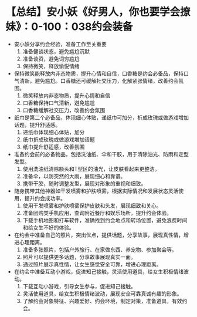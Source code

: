 # 【总结】安小妖《好男人，你也要学会撩妹》：0-100：038约会装备

-   安小妖分享约会经验，准备工作至关重要
    1.  准备健谈状态，避免尴尬沉默
    2.  准备谈资，避免词穷尴尬
    3.  保持微笑，释放愉悦情绪
-   保持微笑能释放内非态物质，提升心情和自信，口香糖是约会必备品，保持口气清新，避免尴尬。口香糖还可缓解社交压力，化解紧张情绪，改善约会氛围。
    1.  微笑释放内非态物质，提升心情和自信
    2.  口香糖保持口气清新，避免尴尬
    3.  口香糖缓解社交压力，改善约会氛围
-   纸巾是第二个必备品，体现细心体贴，递纸巾可加分，折成玫瑰或做游戏增加话题，提升舒适感。
    1.  递纸巾体现细心体贴，加分
    2.  纸巾折成玫瑰或做游戏增加话题
    3.  纸巾提升舒适感，改善氛围
-   准备约会前的必备物品，包括洗油纸、伞和干胶，用于清除油光、防雨和定型发型。
    1.  使用洗油纸清除额头和T型区的油光，让皮肤看起来更整洁。
    2.  准备伞，以防突然的大雨，展现细心和靠谱。
    3.  携带干胶，随时调整发型，展现对形象的重视和细致。
-   随身携带其他神器如干发喷雾和护肤喷雾，根据实际情况和发展状态灵活使用，提升约会成功率。
    1.  使用干发喷雾和护肤喷雾保护皮肤和头发，展现细致和关心。
    2.  准备团购类手机应用，查询附近餐厅和娱乐场所，提升约会体验。
    3.  下载手机地图和打车软件，准确找到约会地点和转场位置，避免浪费时间和给女生不好的体验。
-   在约会中准备自己的照片，突出优点，提供话题，分享故事，展现真性情，增进心理距离。
    1.  准备多张照片，包括户外旅行、在家做东西、养宠物、参加聚会等。
    2.  照片可以提供更多话题，分享故事展现真实一面。
    3.  通过照片展示真性情，让女生感觉安全可靠，增进心理距离。
-   在约会中准备互动小游戏，促进知己接触，灵活使用道具，给女生积极情绪波动。
    1.  下载互动小游戏，引导女生参与，促进知己接触。
    2.  灵活使用道具，给女生积极情绪波动，展现安全可靠真诚有趣的形象。
    3.  了解约会对象特征、兴趣爱好、约会环境，制定对策，准备道具，有效约会。